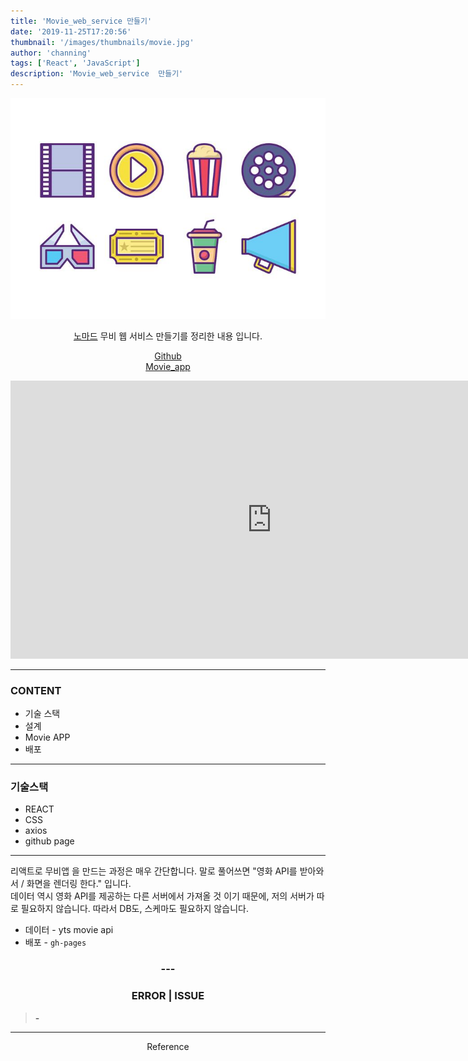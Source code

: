 ```yaml
---
title: 'Movie_web_service 만들기'
date: '2019-11-25T17:20:56'
thumbnail: '/images/thumbnails/movie.jpg'
author: 'channing'
tags: ['React', 'JavaScript']
description: 'Movie_web_service  만들기'
---
```


![mv](./movie.jpg)

<center>

[노마드](https://academy.nomadcoders.co/courses/enrolled/216871) 무비 웹 서비스 만들기를 정리한 내용 입니다.

[Github](https://github.com/CgodL/movie_app)<br>
[Movie_app](https://cgodl.github.io/movie_app/)

<iframe width="835" height="445" src="https://www.youtube.com/embed/glrdxRmdQC8" frameborder="0" allow="accelerometer; autoplay; encrypted-media; gyroscope; picture-in-picture" allowfullscreen></iframe>

</center>

---

### CONTENT

- 기술 스택
- 설계
- Movie APP
- 배포

---

### 기술스택

- REACT
- CSS
- axios
- github page

---

리액트로 무비앱 을 만드는 과정은 매우 간단합니다. 말로 풀어쓰면
"영화 API를 받아와서 / 화면을 렌더링 한다." 입니다.<br>
데이터 역시 영화 API를 제공하는 다른 서버에서 가져올 것 이기 때문에, 저의 서버가 따로 필요하지 않습니다. 따라서 DB도, 스케마도 필요하지 않습니다.

- 데이터 - yts movie api<br>
- 배포 - `gh-pages`

<center>

### ---

### ERROR | ISSUE

</center>

> <b> - </b>

<hr />

<center>

Reference <br>
<br>

</center>
